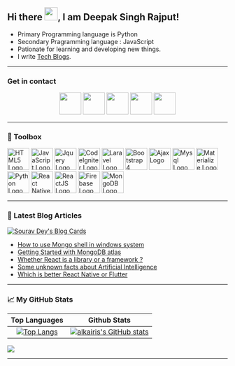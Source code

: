 ## Hi there <img src="https://raw.githubusercontent.com/MartinHeinz/MartinHeinz/master/wave.gif" width="30px">, I am Deepak Singh Rajput!

* Primary Programming language is Python
* Secondary Pragramming language : JavaScript
* Pationate for learning and developing new things.
* I write [Tech Blogs](https://alkairis.medium.com).

---
### Get in contact
<div align="center">
<a href='https://www.instagram.com/alkairis_/'><img src='https://cdn.icon-icons.com/icons2/836/PNG/512/Instagram_icon-icons.com_66804.png' width='50' height='50'/></a>&nbsp;<a href='https://twitter.com/alkairis_'><img src='https://cdn.icon-icons.com/icons2/122/PNG/512/twitter_socialnetwork_20007.png' width='50' height='50'/></a>&nbsp;<a href='mailto:deepaksinghrajput0711@gmail.com'><img src='https://cdn.icon-icons.com/icons2/272/PNG/512/Gmail_29991.png' width='50' height='50'/></a>&nbsp;<a href='https://www.linkedin.com/in/alkairis/'><img src='https://cdn.icon-icons.com/icons2/99/PNG/512/linkedin_socialnetwork_17441.png' width='50' height='50'/></a>&nbsp;<a href='https://medium.com/@alkairis'><img src='https://cdn.icon-icons.com/icons2/1584/PNG/512/3721675-medium_108052.png' width='50' height='50'/></a>
 </div>
 
---
### 🧰 Toolbox

<img src="https://cdn.worldvectorlogo.com/logos/html5.svg" alt="HTML5 Logo" width="50" height="50"/>&nbsp;<img src="https://cdn.worldvectorlogo.com/logos/logo-javascript.svg" alt="JavaScript Logo" width="50" height="50"/>&nbsp;<img src="https://cdn.worldvectorlogo.com/logos/jquery-1.svg" alt="Jquery Logo" width="50" height="50"/>&nbsp;<img src="https://cdn.worldvectorlogo.com/logos/codeigniter.svg" alt="CodeIgniter Logo" width="50" height="50"/>&nbsp;<img src="https://cdn.worldvectorlogo.com/logos/laravel-2.svg" alt="Laravel Logo" width="50" height="50"/>&nbsp;<img src="https://cdn.worldvectorlogo.com/logos/bootstrap-4.svg" alt="Bootstrap 4 Logo" width="50" height="50"/>&nbsp;<img src="https://cdn.worldvectorlogo.com/logos/ajax-1.svg" alt="Ajax Logo" width="50" height="50"/>&nbsp;<img src="https://cdn.worldvectorlogo.com/logos/mysql-3.svg" alt="Mysql Logo" width="50" height="50"/>&nbsp;<img src="https://cdn.worldvectorlogo.com/logos/materialize-3.svg" alt="Materialize Logo" width="50" height="50"/>&nbsp;<img src="https://cdn.worldvectorlogo.com/logos/python-5.svg" alt="Python Logo" width="50" height="50"/>&nbsp;<img src="https://cdn.worldvectorlogo.com/logos/react-1.svg" alt="React Native Logo" width="50" height="50"/>&nbsp;<img src="https://cdn.worldvectorlogo.com/logos/react-2.svg" alt="ReactJS Logo" width="50" height="50"/>&nbsp;<img src="https://cdn.worldvectorlogo.com/logos/firebase-1.svg" alt="Firebase Logo" width="50" height="50"/>&nbsp;<img src="https://cdn.worldvectorlogo.com/logos/mongodb-icon-1.svg" alt="MongoDB Logo" width="50" height="50"/>

---


### 📘 Latest Blog Articles

[![Sourav Dey's Blog Cards](https://github-cards-external-blogs.souravdey777.vercel.app/getMediumBlogs?username=alkairis&type=horizontal&limit=7)](https://medium.com/@alkairis)

<!-- BLOG-POST-LIST:START -->
- [How to use Mongo shell in windows system](https://alkairis.medium.com/how-to-use-mongo-shell-in-windows-system-a90f28db355a?source=rss-86126611a1ba------2)
- [Getting Started with MongoDB atlas](https://alkairis.medium.com/getting-started-with-mongodb-atlas-844951820b61?source=rss-86126611a1ba------2)
- [Whether React is a library or a framework ?](https://alkairis.medium.com/whether-react-is-a-library-or-a-framework-b3c986035f77?source=rss-86126611a1ba------2)
- [Some unknown facts about Artificial Intelligence](https://alkairis.medium.com/some-unknown-facts-about-artificial-intelligence-ccbdf8310b29?source=rss-86126611a1ba------2)
- [Which is better React Native or Flutter](https://alkairis.medium.com/which-is-better-react-native-or-flutter-2e93507138a5?source=rss-86126611a1ba------2)
<!-- BLOG-POST-LIST:END -->

---

### &#x1f4c8; My GitHub Stats
 
Top Languages| Github Stats
| :---: | :---:
[![Top Langs](https://github-readme-stats.vercel.app/api/top-langs/?username=alkairis&langs_count=6&hide=tsql&layout=compact&theme=radical)](https://github.com/anuraghazra/github-readme-stats)    | [![alkairis's GitHub stats](https://github-readme-stats.vercel.app/api?username=alkairis&theme=radical)](https://github.com/anuraghazra/github-readme-stats)

 <!--![Visitor Count](https://profile-counter.glitch.me/{alkairis}/count.svg)-->
![](https://komarev.com/ghpvc/?username=alkairis&style=flat-square&label=PROFILE+VIEWS&color=blueviolet)

---
